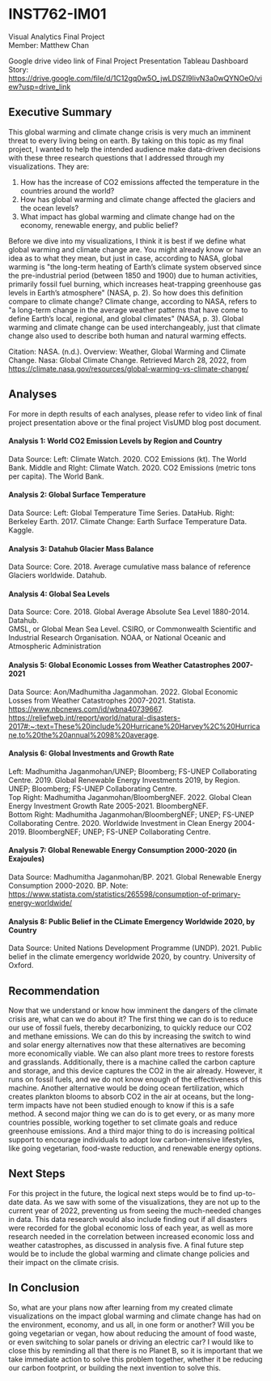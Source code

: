 # INST762-IM01
Visual Analytics Final Project <br>
Member: Matthew Chan

Google drive video link of Final Project Presentation Tableau Dashboard Story: <br>
https://drive.google.com/file/d/1C12gq0w5O_jwLDSZl9IivN3a0wQYNOeO/view?usp=drive_link

## Executive Summary
This global warming and climate change crisis is very much an imminent threat to every living being on earth. By taking on this topic as my final project, I wanted to help the intended audience make data-driven decisions with these three research questions that I addressed through my visualizations. They are:

1.	How has the increase of CO2 emissions affected the temperature in the countries around the world?
2.	How has global warming and climate change affected the glaciers and the ocean levels?
3.	What impact has global warming and climate change had on the economy, renewable energy, and public belief?

Before we dive into my visualizations, I think it is best if we define what global warming and climate change are. You might already know or have an idea as to what they mean, but just in case, according to NASA, global warming is "the long-term heating of Earth’s climate system observed since the pre-industrial period (between 1850 and 1900) due to human activities, primarily fossil fuel burning, which increases heat-trapping greenhouse gas levels in Earth’s atmosphere" (NASA, p. 2). So how does this definition compare to climate change? Climate change, according to NASA, refers to "a long-term change in the average weather patterns that have come to define Earth’s local, regional, and global climates" (NASA, p. 3). Global warming and climate change can be used interchangeably, just that climate change also used to describe both human and natural warming effects.

Citation:
NASA. (n.d.). Overview: Weather, Global Warming and Climate Change. Nasa: Global Climate Change. Retrieved March 28, 2022, from https://climate.nasa.gov/resources/global-warming-vs-climate-change/

## Analyses
For more in depth results of each analyses, please refer to video link of final project presentation above or the final project VisUMD blog post document.

#### Analysis 1: World CO2 Emission Levels by Region and Country
Data Source: Left: Climate Watch. 2020. CO2 Emissions (kt). The World Bank. Middle and RIght: Climate Watch. 2020. CO2 Emissions (metric tons per capita). The World Bank.

#### Analysis 2: Global Surface Temperature
Data Source: Left: Global Temperature Time Series. DataHub. Right: Berkeley Earth. 2017. Climate Change: Earth Surface Temperature Data. Kaggle.

#### Analysis 3: Datahub Glacier Mass Balance
Data Source: Core. 2018. Average cumulative mass balance of reference Glaciers worldwide. Datahub.

#### Analysis 4: Global Sea Levels
Data Source: Core. 2018. Global Average Absolute Sea Level 1880-2014. Datahub. <br>
GMSL, or Global Mean Sea Level. CSIRO, or Commonwealth Scientific and Industrial Research Organisation. NOAA, or National Oceanic and Atmospheric Administration

#### Analysis 5: Global Economic Losses from Weather Catastrophes 2007-2021
Data Source: Aon/Madhumitha Jaganmohan. 2022. Global Economic Losses from Weather Catastrophes 2007-2021. Statista. <br> https://www.nbcnews.com/id/wbna40739667. https://reliefweb.int/report/world/natural-disasters-2017#:~:text=These%20include%20Hurricane%20Harvey%2C%20Hurricane,to%20the%20annual%2098%20average.

#### Analysis 6: Global Investments and Growth Rate
Left: Madhumitha Jaganmohan/UNEP; Bloomberg; FS-UNEP Collaborating Centre. 2019. Global Renewable Energy Investments 2019, by Region. UNEP; Bloomberg; FS-UNEP Collaborating Centre. <br>
Top Right: Madhumitha Jaganmohan/BloombergNEF. 2022. Global Clean Energy Investment Growth Rate 2005-2021. BloombergNEF. <br>
Bottom Right: Madhumitha Jaganmohan/BloombergNEF; UNEP; FS-UNEP Collaborating Centre. 2020. Worldwide Investment in Clean Energy 2004-2019. BloombergNEF; UNEP; FS-UNEP Collaborating Centre.

#### Analysis 7: Global Renewable Energy Consumption 2000-2020 (in Exajoules)
Data Source: Madhumitha Jaganmohan/BP. 2021. Global Renewable Energy Consumption 2000-2020. BP. Note: https://www.statista.com/statistics/265598/consumption-of-primary-energy-worldwide/

#### Analysis 8: Public Belief in the CLimate Emergency Worldwide 2020, by Country
Data Source: United Nations Development Programme (UNDP). 2021. Public belief in the climate emergency worldwide 2020, by country. University of Oxford.

## Recommendation
Now that we understand or know how imminent the dangers of the climate crisis are, what can we do about it? The first thing we can do is to reduce our use of fossil fuels, thereby decarbonizing, to quickly reduce our CO2 and methane emissions. We can do this by increasing the switch to wind and solar energy alternatives now that these alternatives are becoming more economically viable. We can also plant more trees to restore forests and grasslands. Additionally, there is a machine called the carbon capture and storage, and this device captures the CO2 in the air already. However, it runs on fossil fuels, and we do not know enough of the effectiveness of this machine. Another alternative would be doing ocean fertilization, which creates plankton blooms to absorb CO2 in the air at oceans, but the long-term impacts have not been studied enough to know if this is a safe method. A second major thing we can do is to get every, or as many more countries possible, working together to set climate goals and reduce greenhouse emissions. And a third major thing to do is increasing political support to encourage individuals to adopt low carbon-intensive lifestyles, like going vegetarian, food-waste reduction, and renewable energy options.

## Next Steps
For this project in the future, the logical next steps would be to find up-to-date data. As we saw with some of the visualizations, they are not up to the current year of 2022, preventing us from seeing the much-needed changes in data. This data research would also include finding out if all disasters were recorded for the global economic loss of each year, as well as more research needed in the correlation between increased economic loss and weather catastrophes, as discussed in analysis five. A final future step would be to include the global warming and climate change policies and their impact on the climate crisis.

## In Conclusion
So, what are your plans now after learning from my created climate visualizations on the impact global warming and climate change has had on the environment, economy, and us all, in one form or another? Will you be going vegetarian or vegan, how about reducing the amount of food waste, or even switching to solar panels or driving an electric car? I would like to close this by reminding all that there is no Planet B, so it is important that we take immediate action to solve this problem together, whether it be reducing our carbon footprint, or building the next invention to solve this. 




























